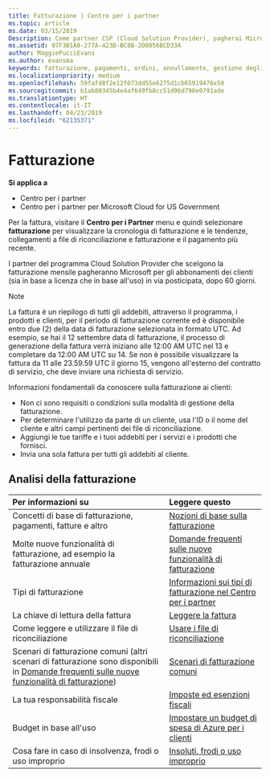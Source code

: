 ```yaml
---
title: Fatturazione | Centro per i partner
ms.topic: article
ms.date: 03/15/2019
Description: Come partner CSP (Cloud Solution Provider), pagherai Microsoft per le sottoscrizioni in base alla licenza e in base all'uso dei tuoi clienti in via posticipata, dopo 60 giorni.
ms.assetid: 97F3B1A0-277A-423D-BC8B-2D0056BCD33A
author: MaggiePucciEvans
ms.author: evansma
keywords: fatturazione, pagamenti, ordini, annullamento, gestione degli ordini, insolvenza, frode, utilizzo improprio, imposta, esenzioni fiscali, file di riconciliazione, file riconciliazione
ms.localizationpriority: medium
ms.openlocfilehash: 59fafd8f2e12f073dd55e6275d1cb65919476e50
ms.sourcegitcommit: b1ab80345b4e4af649fb8cc51d96d798e0791ade
ms.translationtype: HT
ms.contentlocale: it-IT
ms.lasthandoff: 04/23/2019
ms.locfileid: "62135371"
---
```

# <a name="billing"></a>Fatturazione

**Si applica a**

-  Centro per i partner
-  Centro per i partner per Microsoft Cloud for US Government
 
 
Per la fattura, visitare il **Centro per i Partner** menu e quindi selezionare **fatturazione** per visualizzare la cronologia di fatturazione e le tendenze, collegamenti a file di riconciliazione e fatturazione e il pagamento più recente.

I partner del programma Cloud Solution Provider che scelgono la fatturazione mensile pagheranno Microsoft per gli abbonamenti dei clienti (sia in base a licenza che in base all'uso) in via posticipata, dopo 60 giorni.

> [!NOTE]  
> La fattura è un riepilogo di tutti gli addebiti, attraverso il programma, i prodotti e clienti, per il periodo di fatturazione corrente ed è disponibile entro due (2) della data di fatturazione selezionata in formato UTC. Ad esempio, se hai il 12 settembre data di fatturazione, il processo di generazione della fattura verrà iniziano alle 12:00 AM UTC nel 13 e completare da 12:00 AM UTC su 14. Se non è possibile visualizzare la fattura da 11 alle 23.59.59 UTC il giorno 15, vengono all'esterno del contratto di servizio, che deve inviare una richiesta di servizio. 

Informazioni fondamentali da conoscere sulla fatturazione ai clienti:

-   Non ci sono requisiti o condizioni sulla modalità di gestione della fatturazione.
-   Per determinare l'utilizzo da parte di un cliente, usa l'ID o il nome del cliente e altri campi pertinenti dei file di riconciliazione.
-   Aggiungi le tue tariffe e i tuoi addebiti per i servizi e i prodotti che fornisci.
-   Invia una sola fattura per tutti gli addebiti al cliente.

## <a name="billing-resources"></a>Analisi della fatturazione
|**Per informazioni su**   |**Leggere questo**    |
|:-----------------------------|:-----------------|
|Concetti di base di fatturazione, pagamenti, fatture e altro   |[Nozioni di base sulla fatturazione](billing-basics.md)
|Molte nuove funzionalità di fatturazione, ad esempio la fatturazione annuale   |[Domande frequenti sulle nuove funzionalità di fatturazione](faq-about-new-billing-features.md)|
|Tipi di fatturazione   |[Informazioni sui tipi di fatturazione nel Centro per i partner](billing-different-types.md)   |
|La chiave di lettura della fattura   |[Leggere la fattura](read-your-bill.md)   |
|Come leggere e utilizzare il file di riconciliazione   |[Usare i file di riconciliazione](use-the-reconciliation-files.md)|
|Scenari di fatturazione comuni (altri scenari di fatturazione sono disponibili in [Domande frequenti sulle nuove funzionalità di fatturazione](faq-about-new-billing-features.md))|[Scenari di fatturazione comuni](common-billing-scenarios.md)|
|La tua responsabilità fiscale   | [Imposte ed esenzioni fiscali](tax-and-tax-exemptions.md)|
|Budget in base all'uso    |[Impostare un budget di spesa di Azure per i clienti](set-an-azure-spending-budget-for-your-customers.md)|
|Cosa fare in caso di insolvenza, frodi o uso improprio   |[Insoluti, frodi o uso improprio](non-payment--fraud--or-misuse.md)|





















